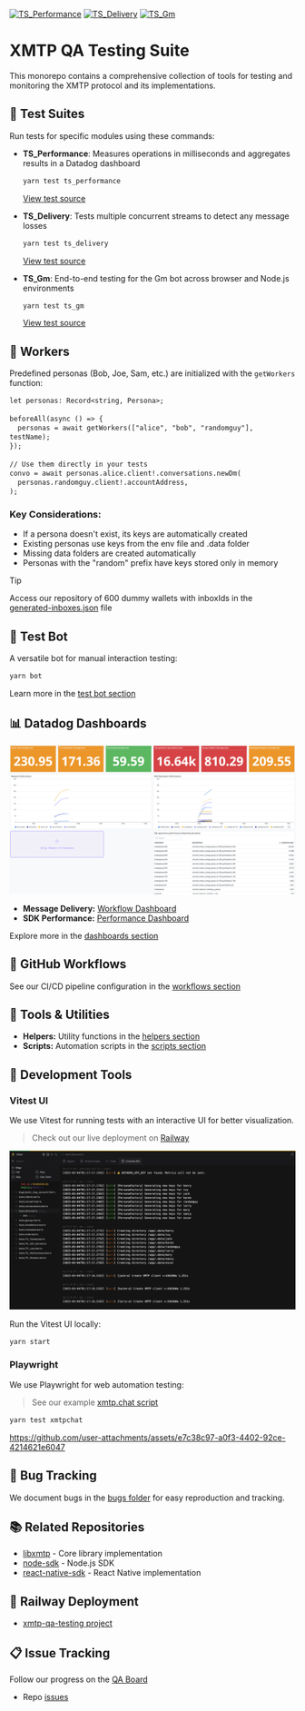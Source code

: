 [![TS_Performance](https://github.com/xmtp/xmtp-qa-testing/actions/workflows/TS_Performance.yml/badge.svg)](https://github.com/xmtp/xmtp-qa-testing/actions/workflows/TS_Performance.yml)
[![TS_Delivery](https://github.com/xmtp/xmtp-qa-testing/actions/workflows/TS_Delivery.yml/badge.svg)](https://github.com/xmtp/xmtp-qa-testing/actions/workflows/TS_Delivery.yml)
[![TS_Gm](https://github.com/xmtp/xmtp-qa-testing/actions/workflows/TS_Gm.yml/badge.svg)](https://github.com/xmtp/xmtp-qa-testing/actions/workflows/TS_Gm.yml)

# XMTP QA Testing Suite

This monorepo contains a comprehensive collection of tools for testing and monitoring the XMTP protocol and its implementations.

## 🧪 Test Suites

Run tests for specific modules using these commands:

- **TS_Performance**: Measures operations in milliseconds and aggregates results in a Datadog dashboard

  ```bash
  yarn test ts_performance
  ```

  [View test source](./tests/TS_Performance.test.ts)

- **TS_Delivery**: Tests multiple concurrent streams to detect any message losses

  ```bash
  yarn test ts_delivery
  ```

  [View test source](./tests/TS_Delivery.test.ts)

- **TS_Gm**: End-to-end testing for the Gm bot across browser and Node.js environments

  ```bash
  yarn test ts_gm
  ```

  [View test source](./tests/TS_Gm.test.ts)

## 👥 Workers

Predefined personas (Bob, Joe, Sam, etc.) are initialized with the `getWorkers` function:

```tsx
let personas: Record<string, Persona>;

beforeAll(async () => {
  personas = await getWorkers(["alice", "bob", "randomguy"], testName);
});

// Use them directly in your tests
convo = await personas.alice.client!.conversations.newDm(
  personas.randomguy.client!.accountAddress,
);
```

### Key Considerations:

- If a persona doesn't exist, its keys are automatically created
- Existing personas use keys from the env file and .data folder
- Missing data folders are created automatically
- Personas with the "random" prefix have keys stored only in memory

> [!TIP]
> Access our repository of 600 dummy wallets with inboxIds in the [generated-inboxes.json](./helpers/generated-inboxes.json) file

## 🤖 Test Bot

A versatile bot for manual interaction testing:

```bash
yarn bot
```

Learn more in the [test bot section](./bots/test/)

## 📊 Datadog Dashboards

![](/media/ts_performance.png)

- **Message Delivery:** [Workflow Dashboard](https://app.datadoghq.com/dashboard/9we-bpa-nzf?fromUser=false&p=1&from_ts=1741437030591&to_ts=1741440630591&live=true)
- **SDK Performance:** [Performance Dashboard](https://app.datadoghq.com/dashboard/9z2-in4-3we/)

Explore more in the [dashboards section](./dashboards/)

## 🔄 GitHub Workflows

See our CI/CD pipeline configuration in the [workflows section](/.github/workflows)

## 🧰 Tools & Utilities

- **Helpers:** Utility functions in the [helpers section](./helpers/)
- **Scripts:** Automation scripts in the [scripts section](./scripts/)

## 🧩 Development Tools

### Vitest UI

We use Vitest for running tests with an interactive UI for better visualization.

> Check out our live deployment on [Railway](https://ephemera-test.up.railway.app/__vitest__/#/)

![](/media/vitest.jpeg)

Run the Vitest UI locally:

```bash
yarn start
```

### Playwright

We use Playwright for web automation testing:

> See our example [xmtp.chat script](./playwright/)

```bash
yarn test xmtpchat
```

https://github.com/user-attachments/assets/e7c38c97-a0f3-4402-92ce-4214621e6047

## 🐛 Bug Tracking

We document bugs in the [bugs folder](./bugs/) for easy reproduction and tracking.

## 📚 Related Repositories

- [libxmtp](https://github.com/xmtp/libxmtp) - Core library implementation
- [node-sdk](https://github.com/xmtp/xmtp-js/tree/d7908ad96186026f081309ceb5c608279aab24a5/sdks/node-sdk) - Node.js SDK
- [react-native-sdk](https://github.com/xmtp/xmtp-react-native) - React Native implementation

## 🚂 Railway Deployment

- [xmtp-qa-testing project](https://railway.com/project/cc97c743-1be5-4ca3-a41d-0109e41ca1fd?environmentId=2d2be2e3-6f54-452c-a33c-522bcdef7792)

## 📋 Issue Tracking

Follow our progress on the [QA Board](https://github.com/orgs/xmtp/projects/30)

- Repo [issues](https://github.com/xmtp/xmtp-qa-testing/issues)
